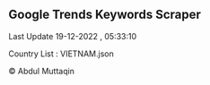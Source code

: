 

## Google Trends Keywords Scraper 
 
Last Update 19-12-2022 , 05:33:10

Country List :
VIETNAM.json



© Abdul Muttaqin 
